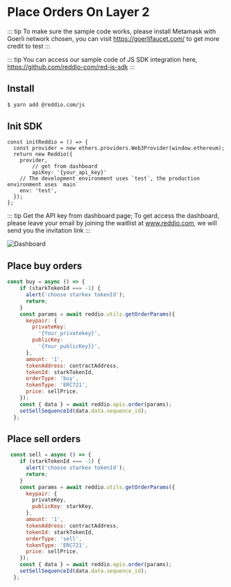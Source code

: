 # Place Orders On Layer 2
::: tip
To make sure the sample code works, please install Metamask with Goerli network chosen, you can visit https://goerlifaucet.com/ to get more credit to test
:::

::: tip
You can access our sample code of JS SDK integration here, https://github.com/reddio-com/red-js-sdk
:::

## Install

```sh
$ yarn add @reddio.com/js
```

## Init SDK

```tsx
const initReddio = () => {
  const provider = new ethers.providers.Web3Provider(window.ethereum);
  return new Reddio({
    provider,
		// get from dashboard
		apiKey: '{your_api_key}'
    // The development environment uses `test`, the production environment uses `main`
    env: 'test',
  });
};
```
::: tip
Get the API key from dashboard page; To get access the dashboard, please leave your email by joining the waitlist at www.reddio.com, we will send you the invitation link
:::

![Dashboard](/dashboard-quickstart.png)

## Place buy orders
```jsx
const buy = async () => {
    if (starkTokenId === -1) {
      alert('choose starkex tokenId');
      return;
    }
    const params = await reddio.utils.getOrderParams({
      keypair: {
        privateKey:
          '{Your_privatekey}',
        publicKey:
          '{Your_publicKey}}',
      },
      amount: '1',
      tokenAddress: contractAddress,
      tokenId: starkTokenId,
      orderType: 'buy',
      tokenType: 'ERC721',
      price: sellPrice,
    });
    const { data } = await reddio.apis.order(params);
    setSellSequenceId(data.data.sequence_id);
  };
  ```

## Place sell orders

```jsx
 const sell = async () => {
    if (starkTokenId === -1) {
      alert('choose starkex tokenId');
      return;
    }
    const params = await reddio.utils.getOrderParams({
      keypair: {
        privateKey,
        publicKey: starkKey,
      },
      amount: '1',
      tokenAddress: contractAddress,
      tokenId: starkTokenId,
      orderType: 'sell',
      tokenType: 'ERC721',
      price: sellPrice,
    });
    const { data } = await reddio.apis.order(params);
    setSellSequenceId(data.data.sequence_id);
  };
  ```
